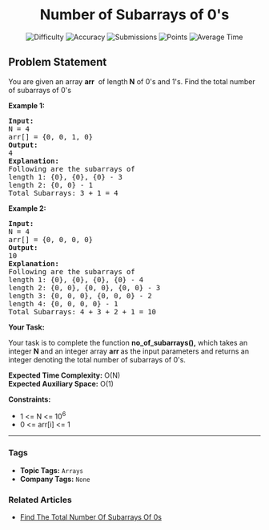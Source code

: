 <h1 align="center">Number of Subarrays of 0's</h1>

<p align="center">
  <img alt="Difficulty" title="Difficulty" src="https://custom-icon-badges.demolab.com/badge/Difficulty: Easy-1F222E?style=for-the-badge&logoColor=white&logo=fire"/>
  <img alt="Accuracy" title="Accuracy" src="https://custom-icon-badges.demolab.com/badge/Accuracy: 56.17%25-1F222E?style=for-the-badge&logoColor=white&logo=target"/>
  <img alt="Submissions" title="Submissions" src="https://custom-icon-badges.demolab.com/badge/Submissions: 26K+-1F222E?style=for-the-badge&logoColor=white&logo=repo"/>
  <img alt="Points" title="Points" src="https://custom-icon-badges.demolab.com/badge/Points: 2-1F222E?style=for-the-badge&logoColor=white&logo=award"/>
  <img alt="Average Time" title="Average Time" src="https://custom-icon-badges.demolab.com/badge/Average%20Time: N/A-1F222E?style=for-the-badge&logoColor=white&logo=clock"/>
</p>

## Problem Statement

You are given an array <b>arr</b>  of length<b> N</b> of 0's and 1's. Find the total number of subarrays of 0's

<b>Example 1:</b>

<pre><b>Input:
</b>N = 4
arr[] = {0, 0, 1, 0}
<b>Output:</b>
4
<b>Explanation:</b>
Following are the subarrays of
length 1: {0}, {0}, {0} - 3
length 2: {0, 0} - 1
Total Subarrays: 3 + 1 = 4</pre>

<b>Example 2:</b>

<pre><b>Input:
</b>N = 4
arr[] = {0, 0, 0, 0}
<b>Output:</b>
10
<b>Explanation:</b>
Following are the subarrays of
length 1: {0}, {0}, {0}, {0} - 4
length 2: {0, 0}, {0, 0}, {0, 0} - 3
length 3: {0, 0, 0}, {0, 0, 0} - 2
length 4: {0, 0, 0, 0} - 1
Total Subarrays: 4 + 3 + 2 + 1 = 10
</pre>

<b>Your Task:</b>

Your task is to complete the function <b>no_of_subarrays(),</b> which takes an integer <b>N </b>and an integer array <b>arr </b>as the input parameters and returns an integer denoting the total number of subarrays of 0's.

<b>Expected Time Complexity:</b> O(N)<br>
<b>Expected Auxiliary Space:</b> O(1)

<b>Constraints:</b>

- 1 <= N <= 10<sup>6</sup>
- 0 <= arr[i] <= 1


<hr>

### Tags
- **Topic Tags:** `Arrays`
- **Company Tags:** `None`

### Related Articles
- [Find The Total Number Of Subarrays Of 0s](https://www.geeksforgeeks.org/find-the-total-number-of-subarrays-of-0s/)
